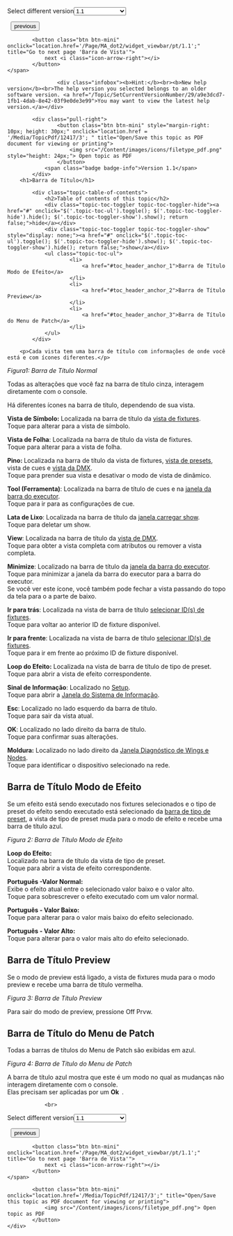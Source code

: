
<div class="topic-navigation">

<div class="pull-right">
	<span class="pull-left">


<div class="pull-left">
<form action="/Topic/SetCurrentVersionNumber" class="form-inline" id="frmTagSelector" method="post">	<span class="form-mini">
		<div class="input-prepend"><span class="add-on">Select different version</span><select autocomplete="off" id="versionNumberId" name="versionNumberId" onchange="$(this).closest('#frmTagSelector').submit();" style="width: 120px;"><option value="">- latest -</option>
<option selected="selected" value="3">1.1</option>
<option value="7">1.2</option>
<option value="12">1.3</option>
<option value="16">1.5</option>
<option value="29">1.9</option>
</select></div>
		<input data-val="true" data-val-number="The field Int32 must be a number." data-val-required="The Int32 field is required." id="ProductId" name="ProductId" type="hidden" value="7">
		<input id="CurrentGuid" name="CurrentGuid" type="hidden" value="a9e3dcd7-1fb1-4dab-8e42-03f9e0de3e99">
	</span>
</form></div>&nbsp;	</span>
	<span class="pull-right" style="white-space: nowrap;">
			<button class="btn btn-mini" onclick="location.href='/Page/MA_dot2/Widget_PresetTypeBar/pt/1.1'; " title="Go to previous page 'Barra de Tipo de Preset'">
				<i class="icon-arrow-left"></i> previous
			</button>

			<button class="btn btn-mini" onclick="location.href='/Page/MA_dot2/widget_viewbar/pt/1.1';" title="Go to next page 'Barra de Vista'">
				next <i class="icon-arrow-right"></i> 
			</button>
	</span>
</div>
<div class="clear-fix" style="margin-bottom: 10px"></div>
</div>

					<div class="infobox"><b>Hint:</b><br><b>New help version</b><br>The help version you selected belongs to an older software version. <a href="/Topic/SetCurrentVersionNumber/29/a9e3dcd7-1fb1-4dab-8e42-03f9e0de3e99">You may want to view the latest help version.</a></div>

			<div class="pull-right">
					<button class="btn btn-mini" style="margin-right: 10px; height: 30px;" onclick="location.href = '/Media/TopicPdf/12417/3'; " title="Open/Save this topic as PDF document for viewing or printing">
						<img src="/Content/images/icons/filetype_pdf.png" style="height: 24px;"> Open topic as PDF
					</button>
				<span class="badge badge-info">Version 1.1</span>
			</div>
		<h1>Barra de Título</h1>

			<div class="topic-table-of-contents">
				<h2>Table of contents of this topic</h2>
				<div class="topic-toc-toggler topic-toc-toggler-hide"><a href="#" onclick="$('.topic-toc-ul').toggle(); $('.topic-toc-toggler-hide').hide(); $('.topic-toc-toggler-show').show(); return false;">hide</a></div>
				<div class="topic-toc-toggler topic-toc-toggler-show" style="display: none;"><a href="#" onclick="$('.topic-toc-ul').toggle(); $('.topic-toc-toggler-hide').show(); $('.topic-toc-toggler-show').hide(); return false;">show</a></div>
				<ul class="topic-toc-ul">
						<li>
							<a href="#toc_header_anchor_1">Barra de Título Modo de Efeito</a>
						</li>
						<li>
							<a href="#toc_header_anchor_2">Barra de Título Preview</a>
						</li>
						<li>
							<a href="#toc_header_anchor_3">Barra de Título do Menu de Patch</a>
						</li>
				</ul>
			</div>

		<p>Cada vista tem uma barra de título com informações de onde você está e com ícones diferentes.</p>

<p><span class="image_gray_border"><img alt="" src="/Media/Image/Dot2_ViewsandWindows_Fixtures_TitleBar_500.PNG" style="height:auto"></span><em>Figura1: Barra de Título Normal</em></p>

<p>Todas as alterações que você faz na barra de título cinza, interagem diretamente com o console.</p>

<p>Há diferentes ícones na barra de título, dependendo de sua vista.</p>

<p><img alt="" src="/Media/Image/Dot2_ViewsandWindows_ControlElements_TitleBar02_1-0.PNG"><br>
<strong>Vista de Símbolo:</strong>&nbsp;Localizada na barra de título da&nbsp;<a href="/Topic/989f0b88-de3d-4818-8c0b-a69fa90b2106">vista de fixtures</a>.<br>
Toque para alterar para a vista de símbolo.</p>

<p><img alt="" src="/Media/Image/Dot2_ViewsandWindows_ControlElements_TitleBar03_1-0.PNG"><br>
<strong>Vista de Folha</strong>: Localizada na barra de título da​ vista de fixtures.<br>
Toque para alterar para a vista de folha.</p>

<p><img alt="" src="/Media/Image/Dot2_ViewsandWindows_ControlElements_TitleBar04_1-0.PNG"><br>
<strong>Pino: </strong>Localizada na barra de título da​ vista de fixtures,&nbsp;<a href="/Topic/c3fb198e-9577-4dae-981c-601829997529">vista de presets</a>, vista de cues e&nbsp;<a href="/Topic/2f939332-43b1-44f0-9a0e-3121d5083e70">vista da DMX</a>.<br>
Toque para prender sua vista e desativar o modo de vista de dinâmico.</p>

<p><img alt="" src="/Media/Image/Dot2_ViewsandWindows_ControlElements_TitleBar05_1-0.PNG"><br>
<strong>Tool (Ferramenta)</strong>: Localizada na barra de título de cues&nbsp;e na&nbsp;<a href="/Topic/d8ca000e-cf13-448d-ac3e-129272e731d8">janela da barra do executor</a>.<br>
Toque para ir para as configurações de cue.</p>

<p><img alt="" src="/Media/Image/Dot2_ViewsandWindows_ControlElements_TitleBar12_1-0.PNG"><br>
<strong>Lata de Lixo</strong>: Localizada na barra de título da&nbsp;<a href="/Topic/5376c636-64ff-4c67-887c-a81e7532afea">janela carregar show</a>.<br>
Toque para deletar um show.</p>

<p><strong><img alt="" src="/Media/Image/Dot2_ViewsandWindows_ControlElements_TitleBar06_1-0.PNG"></strong><br>
<strong>View</strong>: Localizada na barra de título da&nbsp;<a href="/Topic/2f939332-43b1-44f0-9a0e-3121d5083e70">vista de DMX</a>.<br>
Toque para obter a vista completa com atributos ou remover a vista completa.</p>

<p><img alt="" src="/Media/Image/Dot2_ViewsandWindows_ControlElements_TitleBar07_1-0.PNG"><br>
<strong>Minimize</strong>: Localizado na barra de título da&nbsp;<a href="/Topic/d8ca000e-cf13-448d-ac3e-129272e731d8">janela da barra do executor</a>.<br>
Toque para minimizar a janela da barra do executor para a barra do executor.<br>
Se você ver este ícone, você também pode fechar a vista passando do topo da tela para o a parte de baixo.</p>

<p><img alt="" src="/Media/Image/Dot2_ViewsandWindows_ControlElements_TitleBar10_1-0.PNG"><br>
<strong>Ir para trás</strong>: Localizada na vista de barra de título&nbsp;<a href="/Topic/01949542-9b01-4052-b2c5-ac718d5dbdfe">selecionar ID(s) de fixtures</a>.<br>
Toque para voltar ao anterior ID de fixture disponível.</p>

<p><img alt="" src="/Media/Image/Dot2_ViewsandWindows_ControlElements_TitleBar11_1-0.PNG"><br>
<strong>Ir para frente</strong>: Localizada na vista de barra de título​ <a href="/Topic/01949542-9b01-4052-b2c5-ac718d5dbdfe">selecionar ID(s) de fixtures</a>.<br>
Toque para ir em frente ao próximo ID de&nbsp;fixture&nbsp;disponível.</p>

<p><img alt="" src="/Media/Image/Dot2_ViewsandWindows_ControlElements_TitleBar17_1-0.PNG"><br>
<strong>Loop do Efeito:</strong> Localizada na vista de barra de título​ de tipo de preset.<br>
Toque para abrir a vista de efeito correspondente.</p>

<p><img alt="" src="/Media/Image/Dot2_ViewsandWindows_Setup03_1-0.PNG"><br>
<strong>Sinal de Informação</strong>: Localizado no&nbsp;<a href="/Topic/198599eb-ca20-4e60-b007-bb08cd2ce43b">Setup</a>.<br>
Toque para abrir a&nbsp;<a href="/Topic/aeea08ec-762b-4fbc-b77b-cb65a68e08ca">Janela do Sistema de Informação</a>.</p>

<p><strong><img alt="" src="/Media/Image/Dot2_ViewsandWindows_ControlElements_TitleBar08_1-0.PNG"><br>
Esc</strong>: Localizado no lado esquerdo da barra de título.​<br>
Toque para sair da vista atual.</p>

<p><strong><img alt="" src="/Media/Image/Dot2_ViewsandWindows_ControlElements_TitleBar09_1-0.PNG"><br>
OK</strong>: Localizado no lado direito da barra de título.​<br>
Toque para confirmar suas alterações.</p>

<p><img alt="" src="/Media/Image/Dot2_ViewsandWindows_WingStatistics02_1-1.PNG" style="height:auto"><br>
<strong>Moldura:</strong>&nbsp;Localizado no lado direito da <a href="/Topic/eab16900-bd9c-4236-a315-4fc4ceecd28d">Janela Diagnóstico de Wings e Nodes</a>.<br>
Toque para identificar o dispositivo selecionado na rede.</p>

<a name="toc_header_anchor_1" id="toc_header_anchor_1" class="topic-toc-item"></a><h2>Barra de Título Modo de Efeito</h2>

<p>Se um efeito está sendo executado nos&nbsp;fixtures selecionados e o tipo de preset&nbsp;do efeito sendo executado está selecionado da <a href="/Topic/6cc94a63-1d90-4188-ab0c-d5ba5594b845">barra de tipo de preset</a>, a vista de tipo de preset&nbsp;muda para o modo de efeito e recebe uma barra de título azul.</p>

<p><span class="image_gray_border"><img alt="" src="/Media/Image/Dot2_ViewsandWindows_DimmerPresetTypeView04_1-0.PNG" style="height:auto"></span><em>Figura 2: Barra de Título Modo de Efeito</em></p>

<p><img alt="" src="/Media/Image/Dot2_ViewsandWindows_ControlElements_TitleBar18_1-0.png"><br>
<strong>Loop do Efeito: </strong><br>
Localizado na barra de título da vista de tipo de preset.<br>
Toque para abrir a vista de efeito correspondente.</p>

<p><img alt="" src="/Media/Image/Dot2_ViewsandWindows_ControlElements_TitleBar19_1-0.png"><br>
<strong>Português -Valor Normal:</strong><br>
Exibe o efeito atual entre o selecionado valor baixo e o valor alto.<br>
Toque para sobrescrever o efeito executado com um valor normal.</p>

<p><img alt="" src="/Media/Image/Dot2_ViewsandWindows_ControlElements_TitleBar20_1-0.png"><br>
<strong>Português -&nbsp;Valor Baixo: </strong><br>
Toque para alterar para o valor mais baixo do efeito selecionado.</p>

<p><img alt="" src="/Media/Image/Dot2_ViewsandWindows_ControlElements_TitleBar21_1-0.png"><br>
<strong>Português -&nbsp;Valor Alto:</strong><br>
Toque para alterar para o valor mais alto do efeito selecionado.</p>

<a name="toc_header_anchor_2" id="toc_header_anchor_2" class="topic-toc-item"></a><h2>Barra de Título Preview</h2>

<p>Se o modo de preview está ligado, a vista de fixtures muda para o modo preview e recebe uma barra de título vermelha.</p>

<p><span class="image_gray_border"><img alt="" src="/Media/Image/Dot2_ViewsandWindows_ControlElements_TitleBar22_1-0.png" style="height:auto"></span><em>Figura 3: Barra de Título&nbsp;Preview</em></p>

<p>Para sair do modo de preview, pressione&nbsp;<span class="hardkey">Off</span> <span class="hardkey">Prvw</span>.</p>

<a name="toc_header_anchor_3" id="toc_header_anchor_3" class="topic-toc-item"></a><h2>Barra de Título do Menu de Patch</h2>

<p>Todas a barras de títulos do Menu de Patch são exibidas em azul.</p>

<p><img alt="" src="/Media/Image/Barra_de_Titulo_menu_de_Patch_1.png"><em>Figura 4: Barra de Título do Menu de Patch</em></p>

<p>A barra de título azul mostra que este é um modo no qual as mudanças não interagem diretamente com o console.<br>
Elas precisam ser aplicadas por um&nbsp;<strong>Ok <img alt="" src="/Media/Image/Barra_de_Titulo_OK.png">&nbsp;</strong>.</p>


				<br>
<div class="topic-navigation">

<div class="pull-right">
	<span class="pull-left">


<div class="pull-left">
<form action="/Topic/SetCurrentVersionNumber" class="form-inline" id="frmTagSelector" method="post">	<span class="form-mini">
		<div class="input-prepend"><span class="add-on">Select different version</span><select autocomplete="off" id="versionNumberId" name="versionNumberId" onchange="$(this).closest('#frmTagSelector').submit();" style="width: 120px;"><option value="">- latest -</option>
<option selected="selected" value="3">1.1</option>
<option value="7">1.2</option>
<option value="12">1.3</option>
<option value="16">1.5</option>
<option value="29">1.9</option>
</select></div>
		<input data-val="true" data-val-number="The field Int32 must be a number." data-val-required="The Int32 field is required." id="ProductId" name="ProductId" type="hidden" value="7">
		<input id="CurrentGuid" name="CurrentGuid" type="hidden" value="a9e3dcd7-1fb1-4dab-8e42-03f9e0de3e99">
	</span>
</form></div>&nbsp;	</span>
	<span class="pull-right" style="white-space: nowrap;">
			<button class="btn btn-mini" onclick="location.href='/Page/MA_dot2/Widget_PresetTypeBar/pt/1.1'; " title="Go to previous page 'Barra de Tipo de Preset'">
				<i class="icon-arrow-left"></i> previous
			</button>

			<button class="btn btn-mini" onclick="location.href='/Page/MA_dot2/widget_viewbar/pt/1.1';" title="Go to next page 'Barra de Vista'">
				next <i class="icon-arrow-right"></i> 
			</button>
	</span>
</div>
	<div class="clear-fix"></div>
	<div class="pull-right">
	
			<button class="btn btn-mini" onclick="location.href='/Media/TopicPdf/12417/3';" title="Open/Save this topic as PDF document for viewing or printing">
				<img src="/Content/images/icons/filetype_pdf.png"> Open topic as PDF
			</button>
	</div>
<div class="clear-fix" style="margin-bottom: 10px"></div>
</div>

	